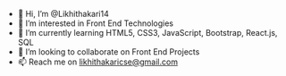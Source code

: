 - 👋 Hi, I’m @Likhithakari14
- 👀 I’m interested in Front End Technologies
- 🌱 I’m currently learning HTML5, CSS3, JavaScript, Bootstrap, React.js, SQL
- 💞️ I’m looking to collaborate on Front End Projects
- 📫 Reach me on likhithakaricse@gmail.com

<!---
Likhithakari14/Likhithakari14 is a ✨ special ✨ repository because its `README.md` (this file) appears on your GitHub profile.
You can click the Preview link to take a look at your changes.
--->
